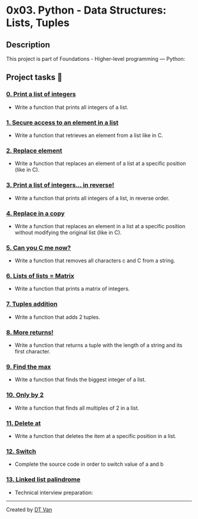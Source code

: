 # 0x03. Python - Data Structures: Lists, Tuples
## Description
 This project is part of Foundations - Higher-level programming ― Python:
## Project tasks :wrench:
### [0. Print a list of integers ](./0-print_list_integer.py) 
* Write a function that prints all integers of a list.
### [1. Secure access to an element in a list ](./1-element_at.py) 
* Write a function that retrieves an element from a list like in C.
### [2. Replace element ](./2-replace_in_list.py) 
* Write a function that replaces an element of a list at a specific position (like in C).
### [3. Print a list of integers... in reverse! ](./3-print_reversed_list_integer.py) 
* Write a function that prints all integers of a list, in reverse order.
### [4. Replace in a copy ](./4-new_in_list.py) 
* Write a function that replaces an element in a list at a specific position without modifying the original list (like in C).
### [5. Can you C me now? ](./5-no_c.py) 
* Write a function that removes all characters c and C from a string.
### [6. Lists of lists = Matrix ](./6-print_matrix_integer.py) 
* Write a function that prints a matrix of integers.
### [7. Tuples addition ](./7-add_tuple.py) 
* Write a function that adds 2 tuples.
### [8. More returns! ](./8-multiple_returns.py) 
* Write a function that returns a tuple with the length of a string and its first character.
### [9. Find the max ](./9-max_integer.py) 
* Write a function that finds the biggest integer of a list.
### [10. Only by 2 ](./10-divisible_by_2.py) 
* Write a function that finds all multiples of 2 in a list.
### [11. Delete at ](./11-delete_at.py) 
* Write a function that deletes the item at a specific position in a list.
### [12. Switch ](./12-switch.py) 
* Complete the source code in order to switch value of a and b
### [13. Linked list palindrome ](./100-print_python_list_info.c) 
* Technical interview preparation:
---
Created by [DT Van](https://github.com/dtvangogh)